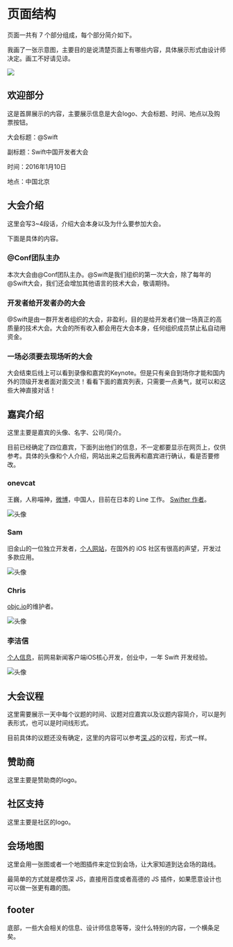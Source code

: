 # 页面结构

页面一共有 7 个部分组成，每个部分简介如下。

我画了一张示意图，主要目的是说清楚页面上有哪些内容，具体展示形式由设计师决定。画工不好请见谅。

![](https://i3.tietuku.com/e1a44f79b98c8cc2.jpg)

## 欢迎部分

这是首屏展示的内容，主要展示信息是大会logo、大会标题、时间、地点以及购票按钮。

大会标题：@Swift

副标题：Swift中国开发者大会

时间：2016年1月10日

地点：中国北京

## 大会介绍

这里会写3~4段话，介绍大会本身以及为什么要参加大会。

下面是具体的内容。

### @Conf团队主办

本次大会由@Conf团队主办。@Swift是我们组织的第一次大会，除了每年的@Swift大会，我们还会增加其他语言的技术大会，敬请期待。

### 开发者给开发者办的大会

@Swift是由一群开发者组织的大会，非盈利，目的是给开发者们做一场真正的高质量的技术大会。大会的所有收入都会用在大会本身，任何组织成员禁止私自动用资金。

### 一场必须要去现场听的大会

大会结束后线上可以看到录像和嘉宾的Keynote。但是只有亲自到场你才能和国内外的顶级开发者面对面交流！看看下面的嘉宾列表，只需要一点勇气，就可以和这些大神直接对话！

## 嘉宾介绍

这里主要是嘉宾的头像、名字、公司/简介。

目前已经确定了四位嘉宾，下面列出他们的信息，不一定都要显示在网页上，仅供参考。具体的头像和个人介绍，网站出来之后我再和嘉宾进行确认，看是否要修改。

### onevcat

王巍，人称喵神，[微博](https://weibo.com/onevcat)，中国人，目前在日本的 Line 工作。
[Swifter 作者](https://item.jd.com/11685611.html)。

![头像](https://tp2.sinaimg.cn/2210132365/180/5631950628/1)

### Sam

旧金山的一位独立开发者，[个人网站](https://soff.es)，在国外的 iOS 社区有很高的声望，开发过多款应用。

![头像](https://www.swiftsummit.com/images/speakers/sam.jpg)

### Chris

[objc.io](https://objc.io)的维护者。

![头像](https://www.swiftsummit.com/images/speakers/chris.png)

### 李洁信

[个人信息](https://xitu.io/85)，前网易新闻客户端iOS核心开发，创业中，一年 Swift 开发经验。

![头像](https://xitu.io/avatars/u/1780854425.weibo.jpg)

## 大会议程

这里需要展示一天中每个议题的时间、议题对应嘉宾以及议题内容简介，可以是列表形式，也可以是时间线形式。

目前具体的议题还没有确定，这里的内容可以参考[深 JS](https://2015.jsconf.cn)的议程，形式一样。

## 赞助商

这里主要是赞助商的logo。

## 社区支持

这里主要是社区的logo。

## 会场地图

这里会用一张图或者一个地图插件来定位到会场，让大家知道到达会场的路线。

最简单的方式就是模仿深 JS，直接用百度或者高德的 JS 插件，如果愿意设计也可以做一张更有趣的图。

## footer

底部，一些大会相关的信息、设计师信息等等，没什么特别的内容，一个横条足矣。

